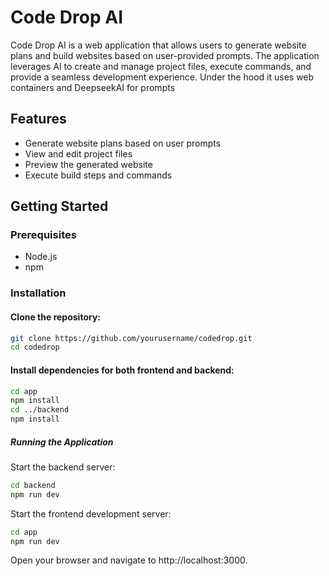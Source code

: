 # Code Drop AI

Code Drop AI is a web application that allows users to generate website plans and build websites based on user-provided prompts. The application leverages AI to create and manage project files, execute commands, and provide a seamless development experience.
Under the hood it uses web containers and DeepseekAI for prompts

## Features

- Generate website plans based on user prompts
- View and edit project files
- Preview the generated website
- Execute build steps and commands


## Getting Started

### Prerequisites

- Node.js
- npm

### Installation


#### Clone the repository:

```bash
git clone https://github.com/yourusername/codedrop.git
cd codedrop
```

#### Install dependencies for both frontend and backend:

```bash
cd app
npm install
cd ../backend
npm install
```


##### Running the Application
Start the backend server:

```bash
cd backend
npm run dev
```

Start the frontend development server:

```bash
cd app
npm run dev
```

Open your browser and navigate to http://localhost:3000.